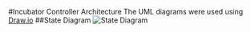 #Incubator Controller Architecture
The UML diagrams were used using [Draw.io](phttp://draw.io)
##State Diagram
![State Diagram](https://raw.githubusercontent.com/tonykambo/incubatorcontroller/master/UML/IC_StateDiagram.jpg)